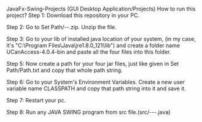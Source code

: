 JavaFx-Swing-Projects (GUI Desktop Application/Projects)
How to run this project?
Step 1: Download this repository in your PC.

Step 2: Go to Set Path/--.zip. Unzip the file.

Step 3: Go to your lib of installed java location of your system, (in my case, it's "C:\Program Files\Java\jre1.8.0_121\lib") and create a folder name UCanAccess-4.0.4-bin and paste all the four files into this folder.

Step 5: Now create a path for your four jar files, just like given in Set Path/Path.txt and copy that whole path string.

Step 6: Go to your System's Environment Variables. Create a new user variable name CLASSPATH and copy that path string into it and save it.

Step 7: Restart your pc.

Step 8: Run any JAVA SWING program from src file.(src/---.java)
